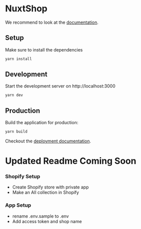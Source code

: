 # NuxtShop

We recommend to look at the [documentation](https://v3.nuxtjs.org).

## Setup

Make sure to install the dependencies

```bash
yarn install
```

## Development

Start the development server on http://localhost:3000

```bash
yarn dev
```

## Production

Build the application for production:

```bash
yarn build
```

Checkout the [deployment documentation](https://v3.nuxtjs.org/docs/deployment).

# Updated Readme Coming Soon

### Shopify Setup

- Create Shopify store with private app
- Make an All collection in Shopify

### App Setup

- rename .env.sample to .env
- Add access token and shop name
